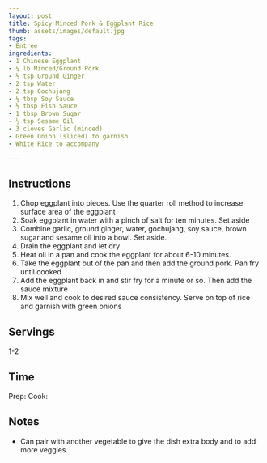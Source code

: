 ```yaml
---
layout: post
title: Spicy Minced Pork & Eggplant Rice
thumb: assets/images/default.jpg
tags:
- Entree
ingredients:
- 1 Chinese Eggplant
- ¼ lb Minced/Ground Pork
- ½ tsp Ground Ginger
- 2 tsp Water
- 2 tsp Gochujang
- ½ tbsp Soy Sauce
- ½ tbsp Fish Sauce
- 1 tbsp Brown Sugar
- ½ tsp Sesame Oil
- 3 cloves Garlic (minced)
- Green Onion (sliced) to garnish
- White Rice to accompany

---
```


## Instructions
1. Chop eggplant into pieces. Use the quarter roll method to increase surface area of the eggplant
2. Soak eggplant in water with a pinch of salt for ten minutes. Set aside
3. Combine garlic, ground ginger, water, gochujang, soy sauce, brown sugar and sesame oil into a bowl. Set aside.
4. Drain the eggplant and let dry
5. Heat oil in a pan and cook the eggplant for about 6-10 minutes. 
6. Take the eggplant out of the pan and then add the ground pork. Pan fry until cooked
7. Add the eggplant back in and stir fry for a minute or so. Then add the sauce mixture
8. Mix well and cook to desired sauce consistency. Serve on top of rice and garnish with green onions 


## Servings
1-2

## Time
Prep:
Cook: 

## Notes
- Can pair with another vegetable to give the dish extra body and to add more veggies.